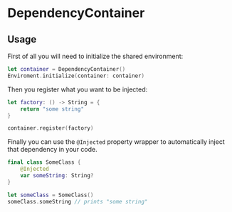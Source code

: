 # DependencyContainer

## Usage

First of all you will need to initialize the shared environment:
```swift
let container = DependencyContainer()
Enviroment.initialize(container: container)
```

Then you register what you want to be injected:
```swift
let factory: () -> String = {
    return "some string"
}

container.register(factory)
```

Finally you can use the ```@Injected``` property wrapper to automatically inject that dependency in your code.
```swift
final class SomeClass {
    @Injected
    var someString: String?
}

let someClass = SomeClass()
someClass.someString // prints "some string"
```



